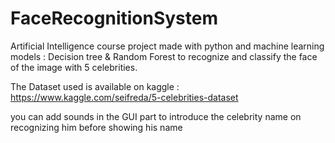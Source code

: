 # FaceRecognitionSystem
Artificial Intelligence course project made with python and machine learning models : Decision tree &amp; Random Forest to recognize and classify the face of the image with 5 celebrities.

The Dataset used is available on kaggle : https://www.kaggle.com/seifreda/5-celebrities-dataset

you can add sounds in the GUI part to introduce the celebrity name on recognizing him before showing his name
